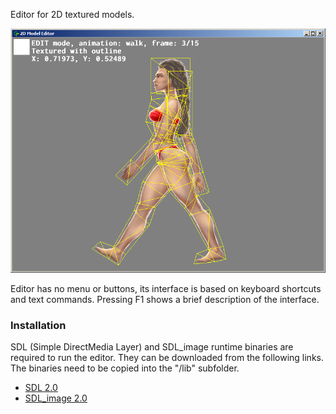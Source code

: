 Editor for 2D textured models.

![Editor screenshot](/gfx/screenshot.png)

Editor has no menu or buttons, its interface is based on keyboard shortcuts and text commands. Pressing F1 shows a brief description of the interface.

### Installation
SDL (Simple DirectMedia Layer) and SDL_image runtime binaries are required to run the editor. They can be downloaded from the following links. The binaries need to be copied into the "/lib" subfolder.
- [SDL 2.0](https://www.libsdl.org/)
- [SDL_image 2.0](https://www.libsdl.org/projects/SDL_image/)
